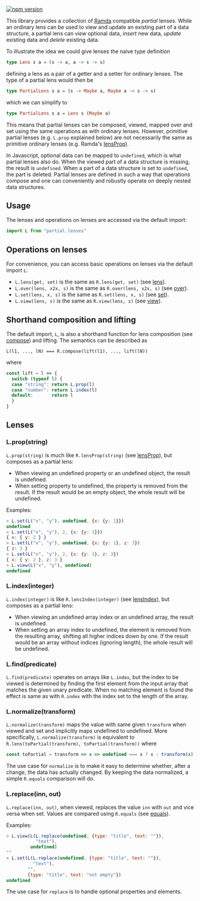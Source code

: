 [![npm version](https://badge.fury.io/js/partial.lenses.svg)](http://badge.fury.io/js/partial.lenses)

This library provides a collection of [Ramda](http://ramdajs.com/) compatible
*partial* lenses.  While an ordinary lens can be used to view and update an
existing part of a data structure, a partial lens can *view* optional data,
*insert* new data, *update* existing data and *delete* existing data.

To illustrate the idea we could give lenses the naive type definition

```haskell
type Lens s a = (s -> a, a -> s -> s)
```

defining a lens as a pair of a getter and a setter for ordinary lenses.  The
type of a partial lens would then be

```haskell
type PartialLens s a = (s -> Maybe a, Maybe a -> s -> s)
```

which we can simplify to

```haskell
type PartialLens s a = Lens s (Maybe a)
```

This means that partial lenses can be composed, viewed, mapped over and set
using the same operations as with ordinary lenses.  However, primitive partial
lenses (e.g. `L.prop` explained below) are not necessarily the same as primitive
ordinary lenses (e.g. Ramda's
[lensProp](http://ramdajs.com/0.19.0/docs/#lensProp)).

In Javascript, optional data can be mapped to `undefined`, which is what partial
lenses also do.  When the viewed part of a data structure is missing, the result
is `undefined`.  When a part of a data structure is set to `undefined`, the part
is deleted.  Partial lenses are defined in such a way that operations compose
and one can conveniently and robustly operate on deeply nested data structures.

## Usage

The lenses and operations on lenses are accessed via the default import:

```js
import L from "partial.lenses"
```

## Operations on lenses

For convenience, you can access basic operations on lenses via the default
import `L`:

* `L.lens(get, set)` is the same as `R.lens(get, set)` (see [lens](http://ramdajs.com/0.19.0/docs/#lens)).
* `L.over(lens, x2x, s)` is the same as `R.over(lens, x2x, s)` (see [over](http://ramdajs.com/0.19.0/docs/#over)).
* `L.set(lens, x, s)` is the same as `R.set(lens, x, s)` (see [set](http://ramdajs.com/0.19.0/docs/#set)).
* `L.view(lens, s)` is the same as `R.view(lens, s)` (see [view](http://ramdajs.com/0.19.0/docs/#view)).

## Shorthand composition and lifting

The default import, `L`, is also a shorthand function for lens composition (see
[compose](http://ramdajs.com/0.19.0/docs/#compose)) and lifting.  The semantics
can be described as

```
L(l1, ..., lN) === R.compose(lift(l1), ..., lift(lN))
```

where

```js
const lift = l => {
  switch (typeof l) {
  case "string": return L.prop(l)
  case "number": return L.index(l)
  default:       return l
  }
}
```

## Lenses

### L.prop(string)

`L.prop(string)` is much like `R.lensProp(string)` (see
[lensProp](http://ramdajs.com/0.19.0/docs/#lensProp)), but composes as a partial
lens:
* When viewing an undefined property or an undefined object, the result is
  undefined.
* When setting property to undefined, the property is removed from the result.
  If the result would be an empty object, the whole result will be undefined.

Examples:

```js
> L.set(L("x", "y"), undefined, {x: {y: 1}})
undefined
> L.set(L("x", "y"), 2, {x: {y: 1}})
{ x: { y: 2 } }
> L.set(L("x", "y"), undefined, {x: {y: 1}, z: 3})
{ z: 3 }
> L.set(L("x", "y"), 2, {x: {y: 1}, z: 3})
{ x: { y: 2 }, z: 3 }
> L.view(L("x", "y"), undefined)
undefined
```

### L.index(integer)

`L.index(integer)` is like `R.lensIndex(integer)` (see
[lensIndex](http://ramdajs.com/0.19.0/docs/#lensIndex)), but composes as a
partial lens:
* When viewing an undefined array index or an undefined array, the result is
  undefined.
* When setting an array index to undefined, the element is removed from the
  resulting array, shifting all higher indices down by one.  If the result would
  be an array without indices (ignoring length), the whole result will be
  undefined.

### L.find(predicate)

`L.find(predicate)` operates on arrays like `L.index`, but the index to be
viewed is determined by finding the first element from the input array that
matches the given unary predicate.  When no matching element is found the effect
is same as with `R.index` with the index set to the length of the array.

### L.normalize(transform)

`L.normalize(transform)` maps the value with same given `transform` when viewed
and set and implicitly maps undefined to undefined.  More specifically,
`L.normalize(transform)` is equivalent to `R.lens(toPartial(transform),
toPartial(transform))` where

```js
const toPartial = transform => x => undefined === x ? x : transform(x)
```

The use case for `normalize` is to make it easy to determine whether, after a
change, the data has actually changed.  By keeping the data normalized, a simple
`R.equals` comparison will do.

### L.replace(inn, out)

`L.replace(inn, out)`, when viewed, replaces the value `inn` with `out` and vice
versa when set.  Values are compared using `R.equals` (see
[equals](http://ramdajs.com/0.19.0/docs/#equals)).

Examples:

```js
> L.view(L(L.replace(undefined, {type: "title", text: ""}),
           "text"),
         undefined)
""
> L.set(L(L.replace(undefined, {type: "title", text: ""}),
          "text"),
        "",
        {type: "title", text: "not empty"})
undefined
```

The use case for `replace` is to handle optional properties and elements.
